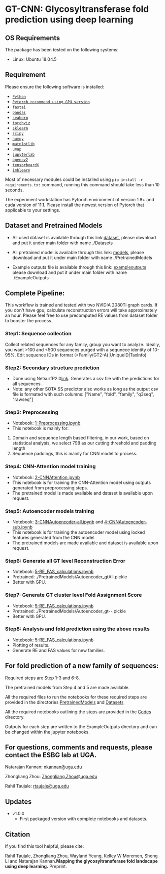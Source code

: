 # GT-CNN: Glycosyltransferase fold prediction using deep learning

## OS Requirements

The package has been tested on the following systems:

- Linux: Ubuntu 18.04.5

## Requirement

Please ensure the following software is installed:

- [`Python`](https://www.python.org/downloads/)
- [`Pytorch recommend using GPU version`](https://pytorch.org/)
- [`fastai`](https://fastai1.fast.ai/install.html)
- [`pandas`](https://pandas.pydata.org/pandas-docs/stable/getting_started/install.html)
- [`seaborn`](https://seaborn.pydata.org/installing.html)
- [`torchviz`](https://pypi.org/project/torchviz/)
- [`sklearn`](https://scikit-learn.org/stable/install.html)
- [`scipy`](https://www.scipy.org/install.html)
- [`numpy`](https://numpy.org/install/)
- [`matplotlib`](https://matplotlib.org/stable/users/installing.html)
- [`umap`](https://umap-learn.readthedocs.io/en/latest/)
- [`jupyterlab`](https://jupyterlab.readthedocs.io/en/stable/getting_started/installation.html)
- [`opencv2`](https://pypi.org/project/opencv-python/)
- [`tensorboardX`](https://pypi.org/project/tensorboardX/)
- [`imblearn`](https://pypi.org/project/imblearn/)

Most of necessary modules could be installed using `pip install -r requirements.txt` command, running this command should take less than 10 seconds.

The experiment workstation has Pytorch environment of version 1.8+ and cuda version of 11.1. Please install the newest version of Pytorch that applicable to your settings.

## Dataset and Pretrained Models

- All used dataset is available through this link:[dataset](https://www.dropbox.com/sh/shgar3h0c6lyy3b/AAA16q78UmCX_qgp87RpzOcFa?dl=0), please download and put it under main folder with name ./Datasets

- All pretrained model is available through this link: [models](https://www.dropbox.com/sh/1ziq5qbg0ul8wb2/AAA98kokV0YJndSOd2kRmEKUa?dl=0), please download and put it under main folder with name ./PretrainedModels

- Example outputs file is available through this link: [exampleoutputs](https://www.dropbox.com/sh/blugiec012sqv0v/AABzS6Zjzq4ri8MhjhRIytcoa?dl=0)
please download and put it under main folder with name ./ExampleOutputs

## Complete Pipeline:

This workflow is trained and tested with two NVIDIA 2080Ti graph cards. If you don't have gpu, calculate reconstruction errors will take approximately an hour. Please feel free to use precomputed RE values from dataset folder to booster the process.

### Step1: Sequence collection

Collect related sequences for any family, group you want to analyze. Ideally, you want >100 and <500 sequences purged with a sequnece identity of 10-95%.
Edit sequence IDs in format (>Family(GT2-A)|UniqueID|TaxInfo)

### Step2: Secondary structure prediction
- Done using NetsurfP2.0[link](http://www.cbs.dtu.dk/services/NetSurfP/). Generates a csv file with the predictions for all sequences. 
- Note: any other SOTA SS predictor also works as long as the output csv file is formated with such columns: ["Name", "fold", "family", "q3seq", "rawseq"]


### Step3: Preprocessing
- Notebook: [1-Preprocessing.ipynb](./Codes/1-Preprocessing.ipynb) 
- This notebook is mainly for: 
1. Domain and sequence length based filtering, in our work, based on statistical analysis, we select 798 as our cutting threshold and padding length 
2. Sequence paddings, this is mainly for CNN model to process.


### Step4: CNN-Attention model training
- Notebook: [2-CNNAttention.ipynb](./Codes/2-CNNAttention.ipynb) 
- This notebook is for training the CNN-Attention model using outputs generated from preprocessing steps.
- The pretrained model is made available and dataset is available upon request.

### Step5: Autoencoder models training
- Notebook: [3-CNNAutoencoder-all.ipynb](./Codes/3-CNNAutoencoder-all.ipynb) and [4-CNNAutoencoder-sub.ipynb](./Codes/4-CNNAutoencoder-sub.ipynb) 
- This notebook is for training the autoencoder model using locked features generated from the CNN model.
- The pretrained models are made available and dataset is available upon request.

### Step6: Generate all GT level Reconstruction Error
- Notebook: [5-RE_FAS_calculations.ipynb](./Codes/5-RE_FAS_calculations.ipynb) 
- Pretrained: ./PretrainedModels/Autoencoder_gtAll.pickle
- Better with GPU. 

### Step7: Generate GT cluster level Fold Assignment Score
- Notebook: [5-RE_FAS_calculations.ipynb](./Codes/5-RE_FAS_calculations.ipynb) 
- Pretrained: ./PretrainedModels/Autoencoder_gt--.pickle
- Better with GPU.

### Step8: Analysis and fold prediction using the above results
- Notebook: [5-RE_FAS_calculations.ipynb](./Codes/5-RE_FAS_calculations.ipynb) 
- Plotting of results.
- Generate RE and FAS values for new families.

## For fold prediction of a new family of sequences:

Required steps are Step 1-3 and 6-8.

The pretrained models from Step 4 and 5 are made available.

All the required files to run the notebooks for these required steps are provided in the directories [PretrainedModels](./PretrainedModels) and [Datasets](./Datasets) 

All the required notebooks outlining the steps are provided in the [Codes](./Codes) directory.

Outputs for each step are written to the ExampleOutputs directory and can be changed within the jupyter notebooks.

## For questions, comments and requests, please contact the ESBG lab at UGA.

Natarajan Kannan: nkannan@uga.edu

Zhongliang Zhou: Zhongliang.Zhou@uga.edu

Rahil Taujale: rtaujale@uga.edu

## Updates

- v1.0.0
  - First packaged version with complete notebooks and datasets.

## Citation

If you find this tool helpful, please cite:

Rahil Taujale, Zhongliang Zhou, Wayland Yeung, Kelley W Moremen, Sheng Li and Natarajan Kannan.**Mapping the glycosyltransferase fold landscape using deep learning.** Preprint.

